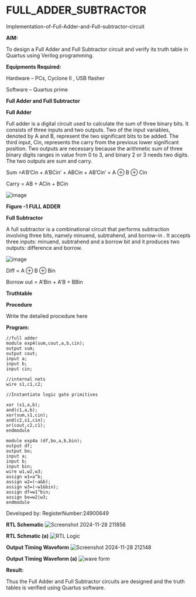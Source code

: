 # FULL_ADDER_SUBTRACTOR

Implementation-of-Full-Adder-and-Full-subtractor-circuit

**AIM:**

To design a Full Adder and Full Subtractor circuit and verify its truth table in Quartus using Verilog programming.

**Equipments Required:**

Hardware – PCs, Cyclone II , USB flasher

Software – Quartus prime

**Full Adder and Full Subtractor**

**Full Adder**

Full adder is a digital circuit used to calculate the sum of three binary bits. It consists of three inputs and two outputs. Two of the input variables, denoted by A and B, represent the two significant bits to be added. The third input, Cin, represents the carry from the previous lower significant position. Two outputs are necessary because the arithmetic sum of three binary digits ranges in value from 0 to 3, and binary 2 or 3 needs two digits. The two outputs are sum and carry.

Sum =A’B’Cin + A’BCin’ + ABCin + AB’Cin’ = A ⊕ B ⊕ Cin 

Carry = AB + ACin + BCin

![image](https://github.com/naavaneetha/FULL_ADDER_SUBTRACTOR/assets/154305477/0f30ba51-5ffb-4198-845f-18e054f675e7)

**Figure -1 FULL ADDER**

**Full Subtractor**

A full subtractor is a combinational circuit that performs subtraction involving three bits, namely minuend, subtrahend, and borrow-in . It accepts three inputs: minuend, subtrahend and a borrow bit and it produces two outputs: difference and borrow.

![image](https://github.com/naavaneetha/FULL_ADDER_SUBTRACTOR/assets/154305477/02b24f51-ab51-4304-9ad6-7b81ffc1ead5)

Diff = A ⊕ B ⊕ Bin 

Borrow out = A'Bin + A'B + BBin

**Truthtable**

**Procedure**

Write the detailed procedure here

**Program:**

```
//full adder
module exp4(sum,cout,a,b,cin);
output sum;
output cout;
input a;
input b;
input cin;

//internal nets
wire s1,c1,c2;

//Instantiate logic gate primitives

xor (s1,a,b);
and(c1,a,b);
xor(sum,s1,cin);
and(c2,s1,cin);
or(cout,c2,c1);
endmodule

module exp4a (df,bo,a,b,bin);
output df;
output bo;
input a;
input b;
input bin;
wire w1,w2,w3;
assign w1=a^b;
assign w2=(~a&b);
assign w3=(~w1&bin);
assign df=w1^bin;
assign bo=w2|w3;
endmodule
```
Developed by: RegisterNumber:24900649


**RTL Schematic**
![Screenshot 2024-11-28 211856](https://github.com/user-attachments/assets/f2b7ae47-f2ad-458c-89a0-74858dacda3d)

**RTL Schmatic (a)**
![RTL Logic](https://github.com/user-attachments/assets/2d11e160-17c7-4fcc-adbb-ba7449c8a7e5)

**Output Timing Waveform**
![Screenshot 2024-11-28 212148](https://github.com/user-attachments/assets/0f92024f-1960-4533-91ba-b217d6bd13f2)

**Output Timing Waveform (a)**
![wave form](https://github.com/user-attachments/assets/d720629b-e7e6-43bc-b1f1-54092b985555)



**Result:**

Thus the Full Adder and Full Subtractor circuits are designed and the truth tables is verified using Quartus software.



